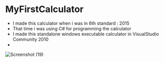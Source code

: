 # MyFirstCalculator
- I made this calculator when i was in 6th standard : 2015
- That time i was using C# for programming the calculator
- I made this standalone windows executable calculator in VisualStudio Community 2010
-


![Screenshot (19)](https://user-images.githubusercontent.com/93869927/230490480-cc223806-4372-4206-a36f-3ddeab4786de.png)
